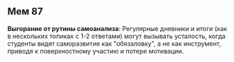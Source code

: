 ## Мем 87

**Выгорание от рутины самоанализа**: Регулярные дневники и итоги (как в нескольких топиках с 1-2 ответами) могут вызывать усталость, когда студенты видят саморазвитие как "обязаловку", а не как инструмент, приводя к поверхностному участию и потере мотивации.